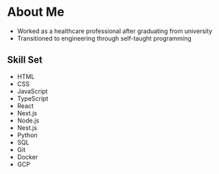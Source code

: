 <h1>About Me</h1>

* Worked as a healthcare professional after graduating from university
* Transitioned to engineering through self-taught programming

<h2>Skill Set</h2>

* HTML
* CSS
* JavaScript
* TypeScript
* React
* Next.js
* Node.js
* Nest.js
* Python
* SQL
* Git
* Docker
* GCP
